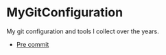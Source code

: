 # MyGitConfiguration
My git configuration and tools I collect over the years.

- [Pre commit](PreCommit.md)
